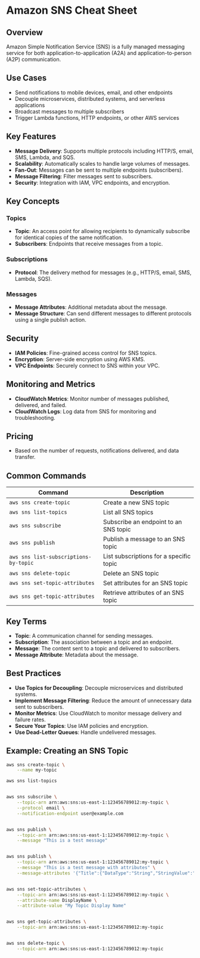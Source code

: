 # Amazon SNS Cheat Sheet

## Overview
Amazon Simple Notification Service (SNS) is a fully managed messaging service for both application-to-application (A2A) and application-to-person (A2P) communication.

## Use Cases
- Send notifications to mobile devices, email, and other endpoints
- Decouple microservices, distributed systems, and serverless applications
- Broadcast messages to multiple subscribers
- Trigger Lambda functions, HTTP endpoints, or other AWS services

## Key Features
- **Message Delivery**: Supports multiple protocols including HTTP/S, email, SMS, Lambda, and SQS.
- **Scalability**: Automatically scales to handle large volumes of messages.
- **Fan-Out**: Messages can be sent to multiple endpoints (subscribers).
- **Message Filtering**: Filter messages sent to subscribers.
- **Security**: Integration with IAM, VPC endpoints, and encryption.

## Key Concepts

### Topics
- **Topic**: An access point for allowing recipients to dynamically subscribe for identical copies of the same notification.
- **Subscribers**: Endpoints that receive messages from a topic.

### Subscriptions
- **Protocol**: The delivery method for messages (e.g., HTTP/S, email, SMS, Lambda, SQS).

### Messages
- **Message Attributes**: Additional metadata about the message.
- **Message Structure**: Can send different messages to different protocols using a single publish action.

## Security
- **IAM Policies**: Fine-grained access control for SNS topics.
- **Encryption**: Server-side encryption using AWS KMS.
- **VPC Endpoints**: Securely connect to SNS within your VPC.

## Monitoring and Metrics
- **CloudWatch Metrics**: Monitor number of messages published, delivered, and failed.
- **CloudWatch Logs**: Log data from SNS for monitoring and troubleshooting.

## Pricing
- Based on the number of requests, notifications delivered, and data transfer.

## Common Commands
| Command                                      | Description                                     |
|----------------------------------------------|-------------------------------------------------|
| `aws sns create-topic`                       | Create a new SNS topic                          |
| `aws sns list-topics`                        | List all SNS topics                             |
| `aws sns subscribe`                          | Subscribe an endpoint to an SNS topic           |
| `aws sns publish`                            | Publish a message to an SNS topic               |
| `aws sns list-subscriptions-by-topic`        | List subscriptions for a specific topic         |
| `aws sns delete-topic`                       | Delete an SNS topic                             |
| `aws sns set-topic-attributes`               | Set attributes for an SNS topic                 |
| `aws sns get-topic-attributes`               | Retrieve attributes of an SNS topic             |

## Key Terms
- **Topic**: A communication channel for sending messages.
- **Subscription**: The association between a topic and an endpoint.
- **Message**: The content sent to a topic and delivered to subscribers.
- **Message Attribute**: Metadata about the message.

## Best Practices
- **Use Topics for Decoupling**: Decouple microservices and distributed systems.
- **Implement Message Filtering**: Reduce the amount of unnecessary data sent to subscribers.
- **Monitor Metrics**: Use CloudWatch to monitor message delivery and failure rates.
- **Secure Your Topics**: Use IAM policies and encryption.
- **Use Dead-Letter Queues**: Handle undelivered messages.

## Example: Creating an SNS Topic
```bash
aws sns create-topic \
    --name my-topic

aws sns list-topics


aws sns subscribe \
    --topic-arn arn:aws:sns:us-east-1:123456789012:my-topic \
    --protocol email \
    --notification-endpoint user@example.com


aws sns publish \
    --topic-arn arn:aws:sns:us-east-1:123456789012:my-topic \
    --message "This is a test message"


aws sns publish \
    --topic-arn arn:aws:sns:us-east-1:123456789012:my-topic \
    --message "This is a test message with attributes" \
    --message-attributes '{"Title":{"DataType":"String","StringValue":"MyTitle"}}'


aws sns set-topic-attributes \
    --topic-arn arn:aws:sns:us-east-1:123456789012:my-topic \
    --attribute-name DisplayName \
    --attribute-value "My Topic Display Name"


aws sns get-topic-attributes \
    --topic-arn arn:aws:sns:us-east-1:123456789012:my-topic


aws sns delete-topic \
    --topic-arn arn:aws:sns:us-east-1:123456789012:my-topic

